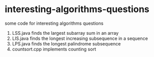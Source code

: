 interesting-algorithms-questions
================================

some code for interesting algorithms questions

1. LSS.java finds the largest subarray sum in an array
2. LIS.java finds the longest increasing subsequence in a sequence
3. LPS.java finds the longest palindrome subsequence
4. countsort.cpp implements counting sort

